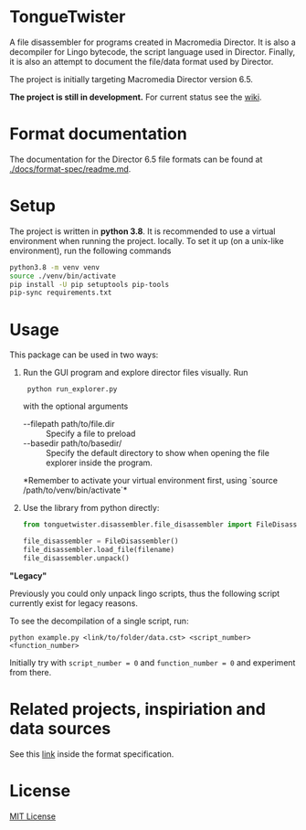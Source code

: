 # TongueTwister

A file disassembler for programs created in Macromedia Director. It is also a decompiler for Lingo bytecode, the script
language used in Director. Finally, it is also an attempt to document the file/data format used by Director.

The project is initially targeting Macromedia Director version 6.5.

**The project is still in development.** For current status see the [wiki](https://github.com/lham/tonguetwister/wiki).

# Format documentation

The documentation for the Director 6.5 file formats can be found
at [./docs/format-spec/readme.md](./docs/format-spec/readme.md).

# Setup

The project is written in **python 3.8**. It is recommended to use a virtual environment when running the project.
locally. To set it up (on a unix-like environment), run the following commands

```sh
python3.8 -m venv venv
source ./venv/bin/activate
pip install -U pip setuptools pip-tools
pip-sync requirements.txt
```

# Usage

This package can be used in two ways:

1. Run the GUI program and explore director files visually. Run

        python run_explorer.py

   with the optional arguments
    <dl>
      <dt>--filepath path/to/file.dir</dt>
      <dd>Specify a file to preload</dd>
      <dt>--basedir path/to/basedir/</dt>
      <dd>Specify the default directory to show when opening the file explorer inside the program.</dd>
    </dl>
    *Remember to activate your virtual environment first, using `source /path/to/venv/bin/activate`*

2. Use the library from python directly:
    ```python
    from tonguetwister.disassembler.file_disassembler import FileDisassembler

    file_disassembler = FileDisassembler()
    file_disassembler.load_file(filename)
    file_disassembler.unpack()
    ```

**"Legacy"**

Previously you could only unpack lingo scripts, thus the following script currently exist for legacy reasons.

To see the decompilation of a single script, run:

    python example.py <link/to/folder/data.cst> <script_number> <function_number>

Initially try with `script_number = 0` and `function_number = 0` and experiment from there.

# Related projects, inspiriation and data sources

See this [link](./docs/format-spec/readme.md#sources) inside the format specification.

# License

[MIT License](./LICENSE)
